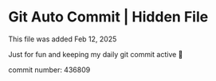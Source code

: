 # Git Auto Commit | Hidden File

This file was added Feb 12, 2025

Just for fun and keeping my daily git commit active 🤪

commit number: 436809
